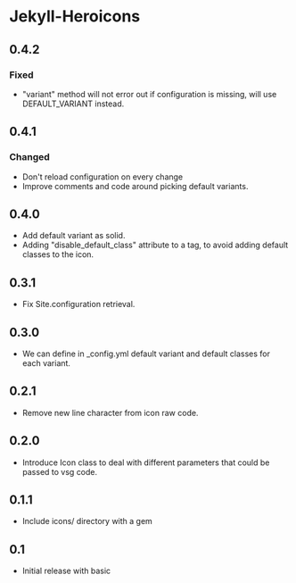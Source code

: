 # Jekyll-Heroicons

## 0.4.2
### Fixed
- "variant" method will not error out if configuration is missing, will use DEFAULT_VARIANT instead.

## 0.4.1
### Changed
- Don't reload configuration on every change
- Improve comments and code around picking default variants.

## 0.4.0
- Add default variant as solid.
- Adding "disable_default_class" attribute to a tag, to avoid adding default classes to the icon.
## 0.3.1
- Fix Site.configuration retrieval.
## 0.3.0
- We can define in _config.yml default variant and default classes for each variant.
## 0.2.1
- Remove new line character from icon raw code.
## 0.2.0
- Introduce Icon class to deal with different parameters that could be passed to vsg code.
## 0.1.1
- Include icons/ directory with a gem
## 0.1
- Initial release with basic

